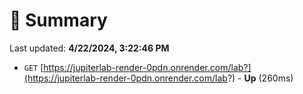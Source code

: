 # 📖 Summary
Last updated: **4/22/2024, 3:22:46 PM**

- `GET` [https://jupiterlab-render-0pdn.onrender.com/lab?](https://jupiterlab-render-0pdn.onrender.com/lab?) - **Up** (260ms)
